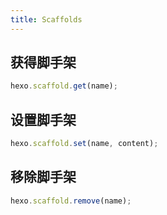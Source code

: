 ```yaml
---
title: Scaffolds
---
```


## 获得脚手架

```js
hexo.scaffold.get(name);
```

## 设置脚手架

```js
hexo.scaffold.set(name, content);
```

## 移除脚手架

```js
hexo.scaffold.remove(name);
```
